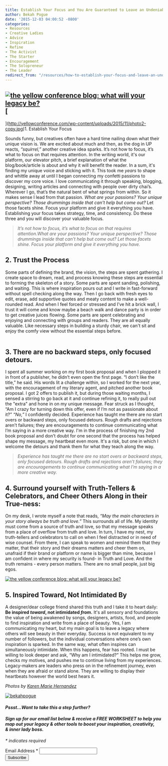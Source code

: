 ```yaml
---
title: Establish Your Focus and You Are Guaranteed to Leave an Undeniable Legacy
author: Bekah Pogue
date: '2015-12-03 04:00:52 -0800'
categories:
- Resources
- Creative Ladies
- Advice
- Inspiration
- Refine
- The Activist
- The Starter
- Encouragement
- The Solopreneur
- The Leader
redirect_from: "/resources/how-to-establish-your-focus-and-leave-an-undeniable-legacy/"
---
```


## [![the yellow conference blog: what will your legacy be? ](http://yellowconference.com/wp-content/uploads/2015/12/photo2-14-06-51.jpg)](http://yellowconference.com/wp-content/uploads/2015/12/photo2-14-06-51.jpg)[  
](http://yellowconference.com/wp-content/uploads/2015/11/photo2-copy.jpg)1\. Establish Your Focus

Sounds funny, but creatives often have a hard time nailing down what their unique vision is. We are excited about much and then, as the dog in UP reacts, _“squirrel,”_ another creative idea sparks. It’s not how to focus, it’s what to focus on that requires attention. In the writing world, it's our platform, our elevator pitch, a brief explanation of what the blog/book/article is about and why it will benefit the reader. In a sum, it's finding my unique voice and sticking with it. This took me _years_ to shape and whittle away at until I began connecting my confetti passions to discover my core voice. I love communicating it through speaking, blogging, designing, writing articles and connecting with people over dirty chai’s. Wherever I go, that’s the natural bent of what springs from within. So it makes sense I lead from that passion. _What are your passions? Your unique perspective? Those drummings inside that can't help but come out?_ Let those facets shine. Focus your platform and give it everything you have. Establishing your focus takes strategy, time, and consistency. Do these three and you will discover your valuable focus.

> _It’s not how to focus, it’s what to focus on that requires attention._What are your passions? Your unique perspective? Those drummings inside that can't help but come out?_ Let those facets shine. Focus your platform and give it everything you have._

## 2\. Trust the Process

Some parts of defining the brand, the vision, the steps are spent gathering. I create space to dream, read, and process knowing these steps are essential to forming the skeleton of a story. Some parts are spent sanding, polishing, and waiting. This is where inspiration pours out and I write in fast-forward without spell checking along the way. Then I go back with fresh eyes to edit, erase, add supportive quotes and meaty content to make a well-rounded read. And when I feel forced or stressed and I’ve hit a brick wall, I trust it will come and know maybe a beach walk and dance party is in order to get creative juices flowing. Some parts are spent celebrating and enjoying and connecting with groups and readers. They are all equally valuable. Like necessary steps in building a sturdy chair, we can't sit and enjoy the comfy view without the essential steps before.**[  
](http://yellowconference.com/wp-content/uploads/2015/12/photo3.jpg)[  
](http://yellowconference.com/wp-content/uploads/2015/11/dINVjBn79bKQ2FtLR5d3GBaHoo6hVuO1lzo3Bi0QuyoHDcauWnDBI8KZUUapzo_OK8tysmQOtZ5Ean6S_kaARQ.jpg)**

## 3\. There are no backward steps, only focused detours.

I spent all summer working on my first book proposal and when I plopped it in front of a publisher, he didn’t even open the first page. “I don’t like the title,” he said. His words lit a challenge within, so I worked for the next year, with the encouragement of my literary agent, and pitched another book proposal. I got 2 offers to publish it, but during those waiting months, I sensed a stirring to go back at it and continue refining it, to really pull out the "extra" and hone in on my unique message. Fear struck as I thought, “Am I crazy for turning down this offer, even if I’m not as passionate about it?” _“No,”_ I confidently decided. Experience has taught me there are no start overs or backward steps, only focused detours. Rough drafts and rejections aren’t failures; they are encouragements to continue communicating what I’m saying in a more creative way. I'm in the process of finishing my 2nd book proposal and don't doubt for one second that the process has helped shape my message, my heartbeat even more. It's a risk, but one in which I welcome the detours and thank them for what they teach along the way.

> _Experience has taught me there are no start overs or backward steps, only focused detours. Rough drafts and rejections aren’t failures; they are encouragements to continue communicating what I’m saying in a more creative way._

## 4\. Surround yourself with Truth-Tellers & Celebrators, and Cheer Others Along in their True-ness:

On my desk, I wrote myself a note that reads, _“May the main characters in your story always be truth and love.”_ This surrounds all of life. My identity must come from a source of truth and love, so that my message speaks from a place of overflow from truth and love. In turn, I have my nest, my truth-tellers and celebrators to call on when I feel distracted or in need of wise counsel. From there, I can speak to women and remind them that they matter, that their story and their dreams matters and cheer them on, unafraid if their brand or platform or name is bigger than mine, because I am confident in where my security is found- in Truth and Love. And the truth remains - every person matters. There are no small people, just big egos.

[![the yellow conference blog: what will your legacy be?](http://yellowconference.com/wp-content/uploads/2015/12/dINVjBn79bKQ2FtLR5d3GBaHoo6hVuO1lzo3Bi0QuyoHDcauWnDBI8KZUUapzo_OK8tysmQOtZ5Ean6S_kaARQ.jpg)](http://yellowconference.com/wp-content/uploads/2015/12/dINVjBn79bKQ2FtLR5d3GBaHoo6hVuO1lzo3Bi0QuyoHDcauWnDBI8KZUUapzo_OK8tysmQOtZ5Ean6S_kaARQ.jpg)

## 5\. Inspired Toward, Not Intimidated By

A designer/dear college friend shared this truth and I take it to heart daily: **Be inspired _toward_, not intimidated _from_.** It's all sensory and foundations the value of being awakened by songs, designers, artists, food, and people to find inspiration and write from a place of beauty. Yes, I am communicating my heart, but my main goal is to leave a legacy where others will see beauty in their everyday. Success is not equivalent to my number of followers, but the individual conversations where one’s own inspiration is sparked. In the same way, what often inspires can simultaneously intimidate. When this happens, fear has rooted. I must be willing to look deeper and ask, “Why am I intimidated?” This helps me grow, checks my motives, and pushes me to continue living from my experiences. Legacy-makers are leaders who press on in the refinement journey, even when they are afraid or stand alone. They are willing to display their heartbeats however the world best hears it.

_Photos by [Karen Marie Hernandez](http://www.karenmariehernandez.com/)_

[![bekahpogue](http://yellowconference.com/wp-content/uploads/2015/12/bekahpogue.jpg)](http://www.upcycledjane.com/)

#### _Pssst...Want to take this a step further?_

#### _Sign up for our email list below & receive a **FREE WORKSHEET** to help you map out your legacy & other tools to boost your inspiration, creativity, & inner lady boss._

<div id="mc_embed_signup">

<form id="mc-embedded-subscribe-form" class="validate" action="//yellowconference.us3.list-manage.com/subscribe/post?u=3f8e45f74e0653e404965e2ef&amp;id=8d40e73403" method="post" name="mc-embedded-subscribe-form" novalidate="" target="_blank">

<div id="mc_embed_signup_scroll">

_* indicates required_

<div class="mc-field-group"><label for="mce-EMAIL">Email Address *  
</label>  
<input id="mce-EMAIL" class="required email" name="EMAIL" type="email" value=""></div>

<div style="position: absolute; left: -5000px;"><input tabindex="-1" name="b_3f8e45f74e0653e404965e2ef_8d40e73403" type="text" value=""></div>

<div class="clear"><input id="mc-embedded-subscribe" class="button" name="subscribe" type="submit" value="Subscribe"></div>

</div>

</form>

</div>

<script type="text/javascript">// <![CDATA[<br /> (function($) {window.fnames = new Array(); window.ftypes = new Array();fnames[0]='EMAIL';ftypes[0]='email';fnames[1]='FNAME';ftypes[1]='text';fnames[2]='LNAME';ftypes[2]='text';}(jQuery));var $mcj = jQuery.noConflict(true);<br /> // ]]></script>

